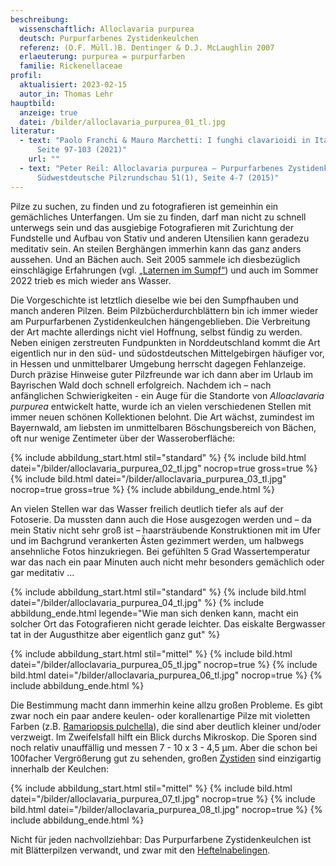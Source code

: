 ```yaml
---
beschreibung:
  wissenschaftlich: Alloclavaria purpurea
  deutsch: Purpurfarbenes Zystidenkeulchen
  referenz: (O.F. Müll.)B. Dentinger & D.J. McLaughlin 2007
  erlaeuterung: purpurea = purpurfarben
  familie: Rickenellaceae
profil:
  aktualisiert: 2023-02-15
  autor_in: Thomas Lehr
hauptbild:
  anzeige: true
  datei: /bilder/alloclavaria_purpurea_01_tl.jpg
literatur:
  - text: "Paolo Franchi & Mauro Marchetti: I funghi clavarioidi in Italia Bd. 1,
      Seite 97-103 (2021)"
    url: ""
  - text: "Peter Reil: Alloclavaria purpurea – Purpurfarbenes Zystidenkeulchen, in:
      Südwestdeutsche Pilzrundschau 51(1), Seite 4-7 (2015)"
---
```

Pilze zu suchen, zu finden und zu fotografieren ist gemeinhin ein gemächliches Unterfangen. Um sie zu finden, darf man nicht zu schnell unterwegs sein und das ausgiebige Fotografieren mit Zurichtung der Fundstelle und Aufbau von Stativ und anderen Utensilien kann geradezu meditativ sein. An steilen Berghängen immerhin kann das ganz anders aussehen. Und an Bächen auch. Seit 2005 sammele ich diesbezüglich einschlägige Erfahrungen (vgl. [„Laternen im Sumpf“](/artikel/laternen-im-sumpf.html)) und auch im Sommer 2022 trieb es mich wieder ans Wasser.

Die Vorgeschichte ist letztlich dieselbe wie bei den Sumpfhauben und manch anderen Pilzen. Beim Pilzbücherdurchblättern bin ich immer wieder am Purpurfarbenen Zystidenkeulchen hängengeblieben. Die Verbreitung der Art machte allerdings nicht viel Hoffnung, selbst fündig zu werden. Neben einigen zerstreuten Fundpunkten in Norddeutschland kommt die Art eigentlich nur in den süd- und südostdeutschen Mittelgebirgen häufiger vor, in Hessen und unmittelbarer Umgebung herrscht dagegen Fehlanzeige. Durch präzise Hinweise guter Pilzfreunde war ich dann aber im Urlaub im Bayrischen Wald doch schnell erfolgreich. Nachdem ich – nach anfänglichen Schwierigkeiten - ein Auge für die Standorte von *Alloaclavaria purpurea* entwickelt hatte, wurde ich an vielen verschiedenen Stellen mit immer neuen schönen Kollektionen belohnt. Die Art wächst, zumindest im Bayernwald, am liebsten im unmittelbaren Böschungsbereich von Bächen, oft nur wenige Zentimeter über der Wasseroberfläche:

{% include abbildung_start.html stil="standard" %}
{% include bild.html datei="/bilder/alloclavaria_purpurea_02_tl.jpg" nocrop=true gross=true %}
{% include bild.html datei="/bilder/alloclavaria_purpurea_03_tl.jpg" nocrop=true gross=true %}
{% include abbildung_ende.html %}

An vielen Stellen war das Wasser freilich deutlich tiefer als auf der Fotoserie. Da mussten dann auch die Hose ausgezogen werden und – da mein Stativ nicht sehr groß ist – haarsträubende Konstruktionen mit im Ufer und im Bachgrund verankerten Ästen gezimmert werden, um halbwegs ansehnliche Fotos hinzukriegen. Bei gefühlten 5 Grad Wassertemperatur war das nach ein paar Minuten auch nicht mehr besonders gemächlich oder gar meditativ …

{% include abbildung_start.html stil="standard" %}
{% include bild.html datei="/bilder/alloclavaria_purpurea_04_tl.jpg" %}
{% include abbildung_ende.html legende="Wie man sich denken kann, macht ein solcher Ort das Fotografieren nicht gerade leichter. Das eiskalte Bergwasser tat in der Augusthitze aber eigentlich ganz gut" %}

{% include abbildung_start.html stil="mittel" %}
{% include bild.html datei="/bilder/alloclavaria_purpurea_05_tl.jpg" nocrop=true %}
{% include bild.html datei="/bilder/alloclavaria_purpurea_06_tl.jpg" nocrop=true %}
{% include abbildung_ende.html %}

Die Bestimmung macht dann immerhin keine allzu großen Probleme. Es gibt zwar noch ein paar andere keulen- oder korallenartige Pilze mit violetten Farben (z.B. [Ramariopsis pulchella](/pilze/ramariopsis-pulchella-lilafarbene-wiesenkoralle)), die sind aber deutlich kleiner und/oder verzweigt. Im Zweifelsfall hilft ein Blick durchs Mikroskop. Die Sporen sind noch relativ unauffällig und messen 7 - 10 x 3 - 4,5 µm. Aber die schon bei 100facher Vergrößerung gut zu sehenden, großen [Zystiden](Zystiden "Glossar") sind einzigartig innerhalb der Keulchen:

{% include abbildung_start.html stil="mittel" %}
{% include bild.html datei="/bilder/alloclavaria_purpurea_07_tl.jpg" nocrop=true %}
{% include bild.html datei="/bilder/alloclavaria_purpurea_08_tl.jpg" nocrop=true %}
{% include abbildung_ende.html %}

Nicht für jeden nachvollziehbar: Das Purpurfarbene Zystidenkeulchen ist mit Blätterpilzen verwandt, und zwar mit den [Heftelnabelingen](/pilze/rickenella-fibula).